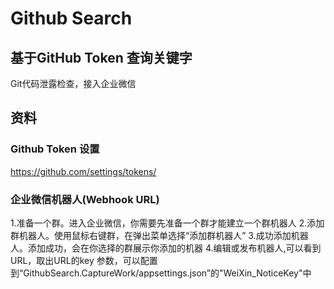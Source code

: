 # Github Search
## 基于GitHub Token 查询关键字
Git代码泄露检查，接入企业微信


## 资料
### Github Token 设置
https://github.com/settings/tokens/

### 企业微信机器人(Webhook URL)
1.准备一个群。进入企业微信，你需要先准备一个群才能建立一个群机器人
2.添加群机器人。使用鼠标右键群，在弹出菜单选择“添加群机器人”
3.成功添加机器人。添加成功，会在你选择的群展示你添加的机器
4.编辑或发布机器人,可以看到URL，取出URL的key 参数，可以配置到“GithubSearch.CaptureWork/appsettings.json”的"WeiXin_NoticeKey"中
